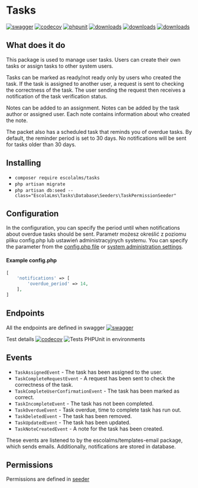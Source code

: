 # Tasks
[![swagger](https://img.shields.io/badge/documentation-swagger-green)](https://escolalms.github.io/Tasks/)
[![codecov](https://codecov.io/gh/EscolaLMS/Tasks/branch/main/graph/badge.svg?token=NRAN4R8AGZ)](https://codecov.io/gh/EscolaLMS/Tasks)
[![phpunit](https://github.com/EscolaLMS/Tasks/actions/workflows/test.yml/badge.svg)](https://github.com/EscolaLMS/Tasks/actions/workflows/test.yml)
[![downloads](https://img.shields.io/packagist/dt/escolalms/Tasks)](https://packagist.org/packages/escolalms/Tasks)
[![downloads](https://img.shields.io/packagist/v/escolalms/Tasks)](https://packagist.org/packages/escolalms/Tasks)
[![downloads](https://img.shields.io/packagist/l/escolalms/Tasks)](https://packagist.org/packages/escolalms/Tasks)

## What does it do
This package is used to manage user tasks. Users can create their own tasks or assign tasks to other system users.

Tasks can be marked as ready/not ready only by users who created the task.
If the task is assigned to another user, a request is sent to checking the correctness of the task.
The user sending the request then receives a notification of the task verification status.

Notes can be added to an assignment. Notes can be added by the task author or assigned user. Each note contains information about who created the note.

The packet also has a scheduled task that reminds you of overdue tasks.
By default, the reminder period is set to 30 days.
No notifications will be sent for tasks older than 30 days.

## Installing
- `composer require escolalms/tasks`
- `php artisan migrate`
- `php artisan db:seed --class="EscolaLms\Tasks\Database\Seeders\TaskPermissionSeeder"`

## Configuration
In the configuration, you can specify the period until when notifications about overdue tasks should be sent.
Parametr możesz określić z poziomu pliku config.php lub ustawień administracyjnych systemu.
You can specify the parameter from the [config.php file](src/config.php) or [system administration settings](src/Providers/SettingsServiceProvider.php).

#### Example config.php
```php
[
    'notifications' => [
        'overdue_period' => 14,
    ],
]
```

## Endpoints
All the endpoints are defined in swagger
[![swagger](https://img.shields.io/badge/documentation-swagger-green)](https://escolalms.github.io/Tasks/)

Test details
[![codecov](https://codecov.io/gh/EscolaLMS/Tasks/branch/main/graph/badge.svg?token=O91FHNKI6R)](https://codecov.io/gh/EscolaLMS/Tasks)
![Tests PHPUnit in environments](https://github.com/EscolaLMS/Tasks/actions/workflows/test.yml/badge.svg)

## Events
- `TaskAssignedEvent` - The task has been assigned to the user.
- `TaskCompleteRequestEvent` - A request has been sent to check the correctness of the task.
- `TaskCompleteUserConfirmationEvent` - The task has been marked as correct.
- `TaskIncompleteEvent` - The task has not been completed.
- `TaskOverdueEvent` - Task overdue, time to complete task has run out.
- `TaskDeletedEvent` - The task has been removed.
- `TaskUpdatedEvent` - The task has been updated.
- `TaskNoteCreatedEvent` - A note for the task has been created.

These events are listened to by the escolalms/templates-email package, which sends emails. Additionally, notifications are stored in database.

## Permissions
Permissions are defined in [seeder](database/seeders/TaskPermissionSeeder.php)
